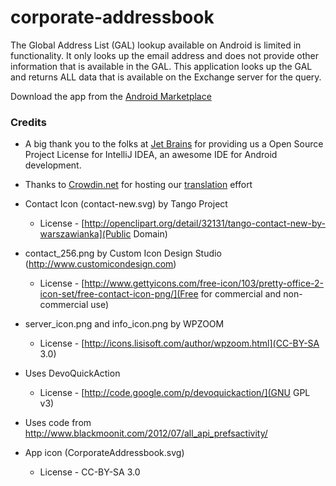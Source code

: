 corporate-addressbook
=====================

The Global Address List (GAL) lookup available on Android is limited in functionality. It only looks up the email address and does not provide other information that is available in the GAL. This application looks up the GAL and returns ALL data that is available on the Exchange server for the query.

Download the app from the [Android Marketplace](https://market.android.com/details?id=net.vivekiyer.GAL)

### Credits
* A big thank you to the folks at [Jet Brains](http://www.jetbrains.com/) for providing us a Open Source Project License for IntelliJ IDEA, an awesome IDE for Android development.
* Thanks to [Crowdin.net](http://crowdin.net/) for hosting our [translation](http://crowdin.net/project/corporate-addressbook/) effort

* Contact Icon (contact-new.svg) by Tango Project
    * License - [http://openclipart.org/detail/32131/tango-contact-new-by-warszawianka](Public Domain)

* contact_256.png by Custom Icon Design Studio (http://www.customicondesign.com)
    * License - [http://www.gettyicons.com/free-icon/103/pretty-office-2-icon-set/free-contact-icon-png/](Free for commercial and non-commercial use)

* server_icon.png and info_icon.png by WPZOOM 
    * License - [http://icons.lisisoft.com/author/wpzoom.html](CC-BY-SA 3.0)

* Uses DevoQuickAction
    * License - [http://code.google.com/p/devoquickaction/](GNU GPL v3)

* Uses code from http://www.blackmoonit.com/2012/07/all_api_prefsactivity/

* App icon (CorporateAddressbook.svg)
    * License - CC-BY-SA 3.0
